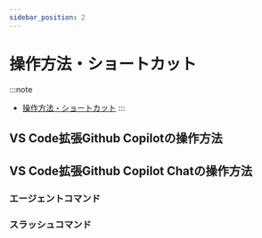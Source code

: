 ```yaml
---
sidebar_position: 2
---
```


# 操作方法・ショートカット

:::note
- [操作方法・ショートカット](https://gen-ai-docs.jp/%e5%88%a9%e7%94%a8%e8%80%85%e5%90%91%e3%81%91/%e6%93%8d%e4%bd%9c%e6%96%b9%e6%b3%95%e3%82%b7%e3%83%a7%e3%83%bc%e3%83%88%e3%82%ab%e3%83%83%e3%83%88)
:::

## VS Code拡張Github Copilotの操作方法

## VS Code拡張Github Copilot Chatの操作方法

### エージェントコマンド

### スラッシュコマンド
